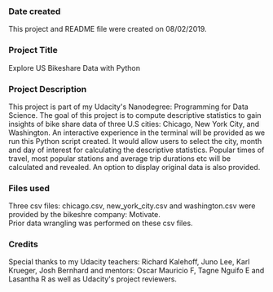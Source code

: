 ### Date created
This project and README file were created on 08/02/2019.

### Project Title
Explore US Bikeshare Data with Python

### Project Description
This project is part of my Udacity's Nanodegree: Programming for Data Science.
The goal of this project is to compute descriptive statistics to gain insights of bike share data of three U.S cities: Chicago, New York City, and Washington.
An interactive experience in the terminal will be provided as we run this Python script created.
It would allow users to select the city, month and day of interest for calculating the descriptive statistics.
Popular times of travel, most popular stations and average trip durations etc will be calculated and revealed.
An option to display original data is also provided.


### Files used
Three csv files: chicago.csv, new_york_city.csv and washington.csv were provided by the bikeshre company: Motivate. <br />
Prior data wrangling was performed on these csv files.   

### Credits
Special thanks to my Udacity teachers: Richard Kalehoff, Juno Lee, Karl Krueger, Josh Bernhard
and mentors: Oscar Mauricio F, Tagne Nguifo E and Lasantha R as well as Udacity's project reviewers.   
